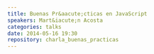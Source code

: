 ```yaml
---
title: Buenas Pr&aacute;cticas en JavaScript
speakers: Mart&iacute;n Acosta
categories: talks
date: 2014-05-16 19:30
repository: charla_buenas_practicas
---
```

